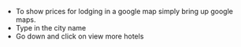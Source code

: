 
- To show prices for lodging in a google map simply bring up google maps.
- Type in the city name
- Go down and click on view more hotels
